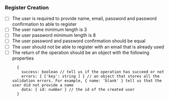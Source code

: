 ### Register Creation

- [ ] The user is required to provide name, email, password and password confirmation to able to register
- [ ] The user name minimum length is 3
- [ ] The user password minimum length is 8
- [ ] The user password and password confirmation should be equal
- [ ] The user should not be able to register with an email that is already used
- [ ] The return of the operation should be an object with the following properties
  ```
    {
      success: boolean // tell us if the operation has succeed or not
      errors: { ['key': string ] } // an object that stores all the validation errors. For example, { name: 'blank' } tell us that the user did not provide a name
      data: { id: number } // the id of the created user
    }
  ```
